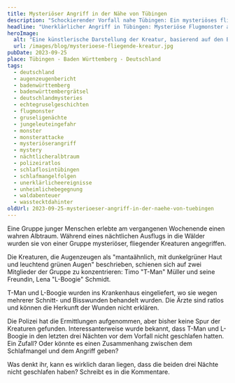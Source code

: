 ```yaml
---
title: Mysteriöser Angriff in der Nähe von Tübingen
description: "Schockierender Vorfall nahe Tübingen: Ein mysteriöses fliegendes Monster attackiert Jugendliche. Zwei Verletzte, viele Fragen. Die erschreckenden Details."
headline: "Unerklärlicher Angriff in Tübingen: Mysteriöse Flugmonster attackieren junge Leute – Was steckt dahinter?"
heroImage:
  alt: "Eine künstlerische Darstellung der Kreatur, basierend auf den Beschreibungen der Gruppe. Hintergrund: Eine nächtliche Szenerie mit einem Vollmond und Wolken, die den Himmel bedecken. Sterne funkeln durch die Wolkenlücken, und die Silhouette eines Waldes ist am Horizont zu sehen"
  url: /images/blog/mysterioese-fliegende-kreatur.jpg
pubDate: 2023-09-25
place: Tübingen - Baden Württemberg - Deutschland
tags:
  - deutschland
  - augenzeugenbericht
  - badenwürttemberg
  - badenwürttembergrätsel
  - deutschlandmysteries
  - echtegruselgeschichten
  - flugmonster
  - gruseligenächte
  - jungeleuteingefahr
  - monster
  - monsterattacke
  - mysteriöserangriff
  - mystery
  - nächtlicheralbtraum
  - polizeiratlos
  - schlaflosintübingen
  - schlafmangelfolgen
  - unerklärlicheereignisse
  - unheimlichebegegnung
  - waldabenteuer
  - wasstecktdahinter
oldUrl: 2023-09-25-mysterioeser-angriff-in-der-naehe-von-tuebingen
---
```


Eine Gruppe junger Menschen erlebte am vergangenen Wochenende einen wahren Albtraum. Während eines nächtlichen Ausflugs in die Wälder wurden sie von einer Gruppe mysteriöser, fliegender Kreaturen angegriffen.

Die Kreaturen, die Augenzeugen als "mantaähnlich, mit dunkelgrüner Haut und leuchtend grünen Augen" beschrieben, schienen sich auf zwei Mitglieder der Gruppe zu konzentrieren: Timo "T-Man" Müller und seine Freundin, Lena "L-Boogie" Schmidt.

T-Man und L-Boogie wurden ins Krankenhaus eingeliefert, wo sie wegen mehrerer Schnitt- und Bisswunden behandelt wurden. Die Ärzte sind ratlos und können die Herkunft der Wunden nicht erklären.

Die Polizei hat die Ermittlungen aufgenommen, aber bisher keine Spur der Kreaturen gefunden. Interessanterweise wurde bekannt, dass T-Man und L-Boogie in den letzten drei Nächten vor dem Vorfall nicht geschlafen hatten. Ein Zufall? Oder könnte es einen Zusammenhang zwischen dem Schlafmangel und dem Angriff geben?

Was denkt ihr, kann es wirklich daran liegen, dass die beiden drei Nächte nicht geschlafen haben? Schreibt es in die Kommentare.
